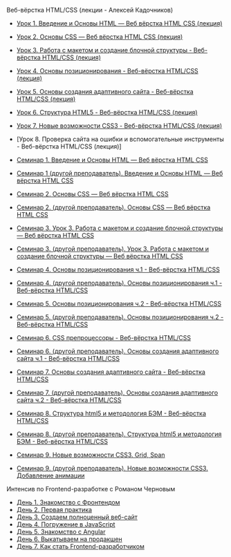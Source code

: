 Веб-вёрстка HTML/CSS (лекции - Алексей Кадочников)

- [Урок 1. Введение и Основы HTML — Веб вёрстка HTML CSS (лекция)](https://youtu.be/tvOZ-9Gq2os)
- [Урок 2. Основы CSS — Веб вёрстка HTML CSS (лекция)](https://youtu.be/yrVVvUGX1TU)
- [Урок 3. Работа с макетом и создание блочной структуры - Веб-вёрстка HTML/CSS (лекция)](https://youtu.be/7r2aWab7Bwk)
- [Урок 4. Основы позиционирования - Веб-вёрстка HTML/CSS (лекция)](https://youtu.be/Lgsd0hWiJCM)
- [Урок 5. Основы создания адаптивного сайта - Веб-вёрстка HTML/CSS (лекция)](https://youtu.be/WcEYoRkqS_o)
- [Урок 6. Структура HTML5 - Веб-вёрстка HTML/CSS (лекция)](https://youtu.be/TrD0hYEAtr0)
- [Урок 7. Новые возможности CSS3 - Веб-вёрстка HTML/CSS (лекция)](https://youtu.be/-6mPi6H7mQA)
- [Урок 8. Проверка сайта на ошибки и вспомогательные инструменты - Веб-вёрстка HTML/CSS (лекция)]

- [Семинар 1. Введение и Основы HTML — Веб вёрстка HTML CSS](https://youtu.be/aPZMB6CL4ec)
- [Семинар 1 (другой преподаватель). Введение и Основы HTML — Веб вёрстка HTML CSS](https://youtu.be/U87IVUdjKmA)

- [Семинар 2. Основы CSS — Веб вёрстка HTML CSS](https://youtu.be/bqHX9_2zxTo)
- [Семинар 2. (другой преподаватель). Основы CSS — Веб вёрстка HTML CSS](https://youtu.be/XpZRYkvsg1s)

- [Семинар 3. Урок 3. Работа с макетом и создание блочной структуры — Веб вёрстка HTML CSS](https://youtu.be/wkeyGz_35S0)
- [Семинар 3. (другой преподаватель). Урок 3. Работа с макетом и создание блочной структуры — Веб вёрстка HTML CSS](https://youtu.be/kn2MtLc54cs)

- [Семинар 4. Основы позиционирования ч.1 - Веб-вёрстка HTML/CSS](https://youtu.be/jL3nzZor8cc)
- [Семинар 4. (другой преподаватель). Основы позиционирования ч.1 - Веб-вёрстка HTML/CSS](https://youtu.be/lAQitQg3quQ)

- [Семинар 5. Основы позиционирования ч.2 - Веб-вёрстка HTML/CSS](https://youtu.be/EaM6nXl3_Y8)
- [Семинар 5. (другой преподаватель). Основы позиционирования ч.2 - Веб-вёрстка HTML/CSS](https://youtu.be/yvfvHDLrI84)

- [Семинар 6. CSS препроцессоры - Веб-вёрстка HTML/CSS](https://youtu.be/r3MJInmX3SM)
- [Семинар 6. (другой преподаватель). Основы создания адаптивного сайта ч.1 - Веб-вёрстка HTML/CSS](https://youtu.be/QIOUz4pLxlY)

- [Семинар 7. Основы создания адаптивного сайта - Веб-вёрстка HTML/CSS](https://youtu.be/6f8DM30JHBM)
- [Семинар 7. (другой преподаватель). Основы создания адаптивного сайта ч.2 - Веб-вёрстка HTML/CSS]()

- [Семинар 8. Структура html5 и методология БЭМ - Веб-вёрстка HTML/CSS](https://youtu.be/OSnk1NsARcE)
- [Семинар 8. (другой преподаватель). Структура html5 и методология БЭМ - Веб-вёрстка HTML/CSS]()

- [Семинар 9. Новые возможности CSS3. Grid, Span](https://youtu.be/Pt7sruD3aN8)
- [Семинар 9. (другой преподаватель). Новые возможности CSS3. Добавление анимации]()

Интенсив по Frontend-разработке с Романом Черновым

- [День 1. Знакомство с Фронтендом](https://youtu.be/XRDUHnl0hqg)
- [День 2. Первая практика](https://youtu.be/-DRfJXykaiY)
- [День 3. Создаем полноценный веб-сайт](https://youtu.be/8-W1U6ulCZ8)
- [День 4. Погружение в JavaScript](https://youtu.be/xUu-Y7MGTDk)
- [День 5. Знакомство с Angular](https://youtu.be/3_Uu5OicXT0)
- [День 6. Выкатываем на продакшен](https://youtu.be/BsZS3WM69yA)
- [День 7. Как стать Frontend-разработчиком](https://youtu.be/E6Aw8b8rbHA)
